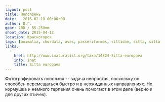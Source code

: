 ```yaml
---
layout: post
title: Поползень
date:   2016-02-10 00:00:00
author: Д.Г.
gear: 70D / 55-250mm
shoot_date: 2015-04-12
location: Красногорск
tags: [animalia, chordata, aves, passeriformes, sittidae, sitta, sitta europaea]
links:
  -
    href: http://www.inaturalist.org/taxa/14824-Sitta-europaea
    info: inat
    title: Sitta europaea
---
```


Фотографировать поползня -- задача непростая, поскольку он способен перемещаться быстро и в неожиданных направлениях. Но кормушка и немного терпения очень помогают в этом деле (верно и для других птичек).
